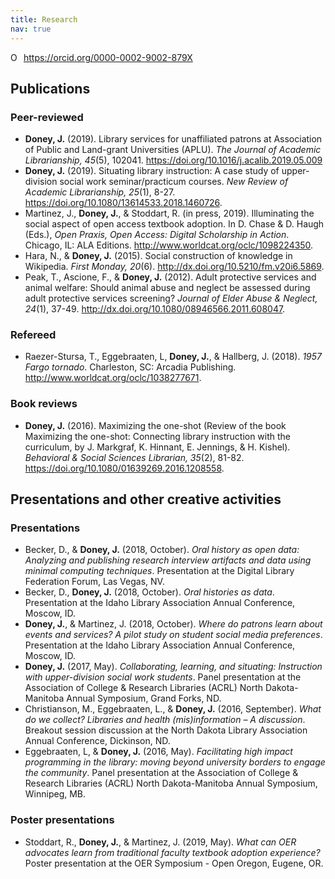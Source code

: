 ```yaml
---
title: Research
nav: true
---
```


<a itemprop="sameAs" content="https://orcid.org/0000-0002-9002-879X" href="https://orcid.org/0000-0002-9002-879X" target="orcid.widget" rel="noopener noreferrer" style="vertical-align:top;"><img src="https://orcid.org/sites/default/files/images/orcid_16x16.png" style="width:1em;margin-right:.5em;" alt="ORCID iD icon">https://orcid.org/0000-0002-9002-879X</a>

## Publications

### Peer-reviewed
<ul>
<li><b>Doney, J.</b> (2019). Library services for unaffiliated patrons at Association of Public and Land-grant Universities (APLU). <i>The Journal of Academic Librarianship, 45</i>(5), 102041. <a href="https://doi.org/10.1016/j.acalib.2019.05.009" target="_blank">https://doi.org/10.1016/j.acalib.2019.05.009</a></li>
<li><b>Doney, J.</b> (2019). Situating library instruction: A case study of upper-division social work seminar/practicum courses. <i>New Review of Academic Librarianship, 25</i>(1), 8-27. <a href="https://doi.org/10.1080/13614533.2018.1460726" target="_blank">https://doi.org/10.1080/13614533.2018.1460726</a>.</li>
 <li>Martinez, J., <b>Doney, J.</b>, & Stoddart, R. (in press, 2019). Illuminating the social aspect of open access textbook adoption. In D. Chase & D. Haugh (Eds.), <i>Open Praxis, Open Access: Digital Scholarship in Action</i>. Chicago, IL: ALA Editions. <a href="http://www.worldcat.org/oclc/1098224350" target="_blank">http://www.worldcat.org/oclc/1098224350</a>.</li>
 <li>Hara, N., & <b>Doney, J.</b> (2015). Social construction of knowledge in Wikipedia. <i>First Monday, 20</i>(6). <a href="http://dx.doi.org/10.5210/fm.v20i6.5869" target="_blank">http://dx.doi.org/10.5210/fm.v20i6.5869</a>.</li>
 <li>Peak, T., Ascione, F., & <b>Doney, J.</b> (2012). Adult protective services and animal welfare: Should animal abuse and neglect be assessed during adult protective services screening? <i>Journal of Elder Abuse & Neglect, 24</i>(1), 37-49. <a href="http://dx.doi.org/10.1080/08946566.2011.608047" target="_blank">http://dx.doi.org/10.1080/08946566.2011.608047</a>.</li>
 </ul>

<!--### Under review
<li><b>Doney, J.</b> (under review). Library services for unaffiliated patrons at Association of Public and Land-grant Universities (APLU). <i>The Journal of Academic Librarianship, 45</i>(5), 102041. <a href="https://doi.org/10.1016/j.acalib.2019.05.009" target="_blank">https://doi.org/10.1016/j.acalib.2019.05.009</a>. Data available for download</li>
<li><b>Doney, J.</b>, & Martinez, J. (under review). Leveraging failure to inform practice: How do students learn about library events and services? <i>Marketing Libraries Journal</i>.</li>
<li>Anderson, T., <b>Doney, J.</b>, Hendrix, B., Martinez, J., Stoddart, R., & Wright, M. (under review). The five laws of OER: Observations from Ranganathan. <i>Journal of Librarianship and Scholarly Communication</i>.</li>-->

### Refereed
<ul>
 <li>Raezer-Stursa, T., Eggebraaten, L, <b>Doney, J.</b>, & Hallberg, J. (2018). <i>1957 Fargo tornado</i>. Charleston, SC: Arcadia Publishing. <a href="http://www.worldcat.org/oclc/1038277671" target="_blank">http://www.worldcat.org/oclc/1038277671</a>.</li>
</ul>

### Book reviews
<ul>
 <li><b>Doney, J.</b> (2016). Maximizing the one-shot (Review of the book Maximizing the one-shot: Connecting library instruction with the curriculum, by J. Markgraf, K. Hinnant, E. Jennings, & H. Kishel). <i>Behavioral & Social Sciences Librarian, 35</i>(2), 81-82. <a href="https://doi.org/10.1080/01639269.2016.1208558" target="_blank">https://doi.org/10.1080/01639269.2016.1208558</a>.</li>
</ul> 

## Presentations and other creative activities

### Presentations
<ul>
 <li>Becker, D., & <b>Doney, J.</b> (2018, October). <i>Oral history as open data: Analyzing and publishing research interview artifacts and data using minimal computing techniques</i>. Presentation at the Digital Library Federation Forum, Las Vegas, NV.</li>
 <li>Becker, D., <b>Doney, J.</b> (2018, October). <i>Oral histories as data</i>. Presentation at the Idaho Library Association Annual Conference, Moscow, ID.</li>
 <li><b>Doney, J.</b>, & Martinez, J. (2018, October). <i>Where do patrons learn about events and services? A pilot study on student social media preferences</i>. Presentation at the Idaho Library Association Annual Conference, Moscow, ID.</li>
 <li><b>Doney, J.</b> (2017, May). <i>Collaborating, learning, and situating: Instruction with upper-division social work students</i>. Panel presentation at the Association of College & Research Libraries (ACRL) North Dakota-Manitoba Annual Symposium, Grand Forks, ND.</li>
 <li>Christianson, M., Eggebraaten, L., & <b>Doney, J.</b> (2016, September). <i>What do we collect? Libraries and health (mis)information – A discussion</i>. Breakout session discussion at the North Dakota Library Association Annual Conference, Dickinson, ND.</li>
 <li>Eggebraaten, L, & <b>Doney, J.</b> (2016, May). <i>Facilitating high impact programming in the library: moving beyond university borders to engage the community</i>. Panel presentation at the Association of College & Research Libraries (ACRL) North Dakota-Manitoba Annual Symposium, Winnipeg, MB.</li>
</ul>

### Poster presentations
<ul>
 <li>Stoddart, R., <b>Doney, J.</b>, & Martinez, J. (2019, May). <i>What can OER advocates learn from traditional faculty textbook adoption experience?</i> Poster presentation at the OER Symposium - Open Oregon, Eugene, OR.</li>
 

